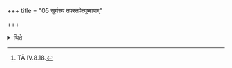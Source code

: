+++
title = "05 सूर्यस्य तपस्तपेत्यूष्माणम्"

+++

<details><summary>थिते</summary>

5. He addresses the vapor (of the milk of she-goat) with sūryasya tapastapa.[^1]   

[^1]: TĀ IV.8.18. 
</details>
